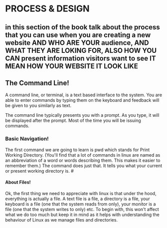 # PROCESS & DESIGN
## in this section of the book talk about the process that you can use when you are creating a new website AND WHO ARE YOUR audience, AND WHAT THEY ARE LOKING FOR, ALSO HOW YOU CAN present information visitors want to see IT MEAN HOW YOUR WEBSITE IT LOOK LIKE 
## The Command Line!
A command line, or terminal, is a text based interface to the system. You are able to enter commands by typing them on the keyboard and feedback will be given to you similarly as text.

The command line typically presents you with a prompt. As you type, it will be displayed after the prompt. Most of the time you will be issuing commands.
### Basic Navigation!
The first command we are going to learn is pwd which stands for Print Working Directory. (You'll find that a lot of commands in linux are named as an abbreviation of a word or words describing them. This makes it easier to remember them.) The command does just that. It tells you what your current or present working directory is. #

#### About Files!
Ok, the first thing we need to appreciate with linux is that under the hood, everything is actually a file. A text file is a file, a directory is a file, your keyboard is a file (one that the system reads from only), your monitor is a file (one that the system writes to only) etc. To begin with, this won't affect what we do too much but keep it in mind as it helps with understanding the behaviour of Linux as we manage files and directories.